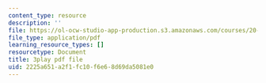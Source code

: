 ```yaml
---
content_type: resource
description: ''
file: https://ol-ocw-studio-app-production.s3.amazonaws.com/courses/20-219-becoming-the-next-bill-nye-writing-and-hosting-the-educational-show-january-iap-2015/2225a651a2f1fc10f6e68d69da5081e0_17uL1VoaWTQ.pdf
file_type: application/pdf
learning_resource_types: []
resourcetype: Document
title: 3play pdf file
uid: 2225a651-a2f1-fc10-f6e6-8d69da5081e0
---
```

